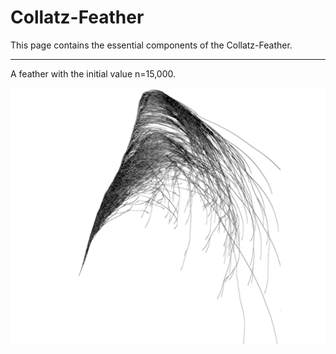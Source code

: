# Collatz-Feather
This page contains the essential components of the Collatz-Feather.
***
A feather with the initial value n=15,000.

![](Collatz-Preview.png)

